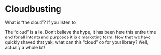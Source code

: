 ﻿Cloudbusting
===

What is “the cloud”? If you listen to 

The “cloud” is a lie. Don’t believe the hype, it has been here this entire time and for all intents and purposes it is a marketing term. Now that we have quickly shaved that yak, what can this “cloud” do for your library? Well, actually a whole lot!

